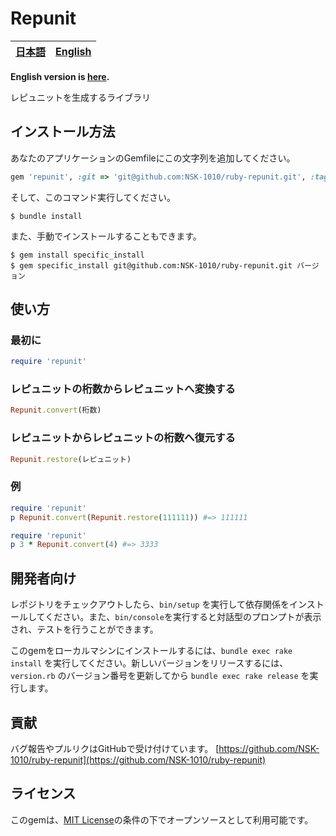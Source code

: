 # Repunit
<table>
<thead>
<tr>
<th style="text-align:center">
<a href="README_ja.md">日本語</a>
</th>
<th style="text-align:center">
<a href="README.md">English</a>
</th>
</tr>
</thead>
</table>

**English version is [here](./README.md).**

レピュニットを生成するライブラリ

## インストール方法
あなたのアプリケーションのGemfileにこの文字列を追加してください。

```ruby
gem 'repunit', :git => 'git@github.com:NSK-1010/ruby-repunit.git', :tag => 'バージョン'
```

そして、このコマンド実行してください。

    $ bundle install

また、手動でインストールすることもできます。

    $ gem install specific_install
    $ gem specific_install git@github.com:NSK-1010/ruby-repunit.git バージョン

## 使い方

### 最初に
```ruby
require 'repunit'
```

### レピュニットの桁数からレピュニットへ変換する
```ruby
Repunit.convert(桁数)
```
### レピュニットからレピュニットの桁数へ復元する
```ruby
Repunit.restore(レピュニット)
```
### 例
```ruby
require 'repunit'
p Repunit.convert(Repunit.restore(111111)) #=> 111111
```
```ruby
require 'repunit'
p 3 * Repunit.convert(4) #=> 3333
```

## 開発者向け

レポジトリをチェックアウトしたら、`bin/setup` を実行して依存関係をインストールしてください。また、`bin/console`を実行すると対話型のプロンプトが表示され、テストを行うことができます。

このgemをローカルマシンにインストールするには、`bundle exec rake install` を実行してください。新しいバージョンをリリースするには、`version.rb` のバージョン番号を更新してから `bundle exec rake release` を実行します。

## 貢献

バグ報告やプルリクはGitHubで受け付けています。 [https://github.com/NSK-1010/ruby-repunit](https://github.com/NSK-1010/ruby-repunit)

## ライセンス

このgemは、[MIT License](https://opensource.org/licenses/MIT)の条件の下でオープンソースとして利用可能です。
